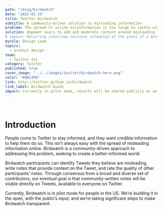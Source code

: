 ```yaml
---
path: "/blog/birdwatch"
date: "2021-01-25"
title: Twitter Birdwatch
subtitle: A community-driven solution to misleading information
problem: The spread of online misinformation is too large to tackle with centralized tools.
solution: Empower users to add and moderate context around misleading Tweets.
# impact: Recurring interview sessions scheduled at the press of a button
myrole: Design Lead
topics:
  - product design
team:
  - Twitter Inc
category: Twitter
published: true
cover_image: "../../images/twitter/birdwatch-hero.png"
color: "#6BC4FB"
link: http://twitter.github.io/birdwatch
link_label: Birdwatch Guide
impact: Currently in pilot mode, results will be shared publicly as we iterate.
---
```


<br>

# Introduction

People come to Twitter to stay informed, and they want credible information to help them do so. This isn’t always easy with the spread of misleading information online. Birdwatch is a community-driven approach to addressing this problem, seeking to create a better-informed world.

Birdwatch participants can identify Tweets they believe are misleading, write notes that provide context on the Tweet, and rate the quality of other participants’ notes. Through consensus from a broad and diverse set of contributors, our eventual goal is that community-written notes will be visible directly on Tweets, available to everyone on Twitter.

Currently, Birdwatch is in pilot mode for people in the US. We’re building it in the open, with the public’s input, and we’re taking significant steps to make Birdwatch transparent.
